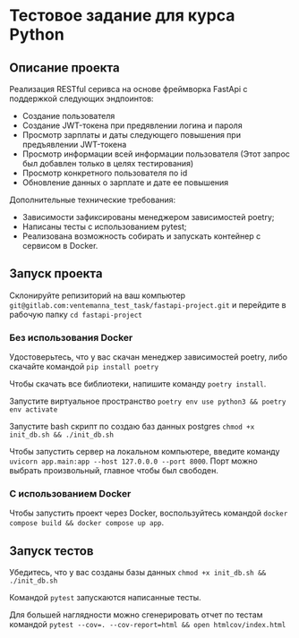 # Тестовое задание для курса Python 

## Описание проекта

Реализация RESTful серивса на основе фреймворка FastApi с поддержкой следующих эндпоинтов: 
- Создание пользователя
- Создание JWT-токена при предявлении логина и пароля
- Просмотр зарплаты и даты следующего повышения при предъявлении JWT-токена
- Просмотр информации всей информации пользователя (Этот запрос был добавлен только в целях тестирования)
- Просмотр конкретного пользователя по id
- Обновление данных о зарплате и дате ее повышения

Дополнительные технические требования:
- Зависимости зафиксированы менеджером зависимостей poetry;
- Написаны тесты с использованием pytest;
- Реализована возможность собирать и запускать контейнер с сервисом в Docker.

## Запуск проекта

Склонируйте репизиторий на ваш компьютер `git@gitlab.com:ventemanna_test_task/fastapi-project.git` и перейдите в рабочую папку `cd fastapi-project`

### Без использования Docker

Удостоверьтесь, что у вас скачан менеджер зависимостей poetry, либо скачайте командой `pip install poetry`

Чтобы скачать все библиотеки, напишите команду `poetry install`.

Запустите виртуальное пространство `poetry env use python3 && poetry env activate`

Запустите bash скрипт по создаю баз данных postgres `chmod +x init_db.sh && ./init_db.sh`

Чтобы запустить сервер на локальном компьютере, введите команду `uvicorn app.main:app --host 127.0.0.0 --port 8000`.
Порт можно выбрать произвольный, главное чтобы был свободен.

### С использованием Docker 

Чтобы запустить проект через Docker, воспользуйтесь командой `docker compose build && docker compose up app`.

## Запуск тестов

Убедитесь, что у вас созданы базы данных `chmod +x init_db.sh && ./init_db.sh`

Командой `pytest` запускаются написанные тесты. 

Для большей наглядности можно сгенерировать отчет по тестам командой `pytest --cov=. --cov-report=html && open htmlcov/index.html`
